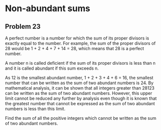 # Non-abundant sums
## Problem 23 
A perfect number is a number for which the sum of its proper divisors is
exactly equal to the number. For example, the sum of the proper divisors of 28
would be 1 + 2 + 4 + 7 + 14 = 28, which means that 28 is a perfect number.

A number n is called deficient if the sum of its proper divisors is less than
n and it is called abundant if this sum exceeds n.

As 12 is the smallest abundant number, 1 + 2 + 3 + 4 + 6 = 16, the smallest
number that can be written as the sum of two abundant numbers is 24. By
mathematical analysis, it can be shown that all integers greater than 28123 can
be written as the sum of two abundant numbers. However, this upper limit cannot
be reduced any further by analysis even though it is known that the greatest
number that cannot be expressed as the sum of two abundant numbers is less than
this limit.

Find the sum of all the positive integers which cannot be written as the sum of
two abundant numbers.
